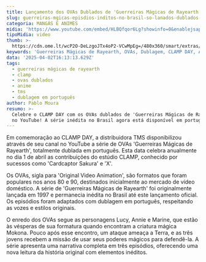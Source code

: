 ```yaml
---
title: Lançamento dos OVAs Dublados de 'Guerreiras Mágicas de Rayearth' no Brasil
slug: guerreiras-mgicas-episdios-inditos-no-brasil-so-lanados-dublados
categoria: MANGÁS E ANIMES
midia: 'https://www.youtube.com/embed/HLBQfqor6Lg?showinfo=0&enablejsapi=1'
tipoMidia: video
thumb: >-
  https://cdn.ome.lt/wcP2O-DeLzgoJTx4oP2-VCwMpEg=/480x360/smart/extras/conteudos/01_TUCYVI6.jpg
keywords: 'Guerreiras Mágicas de Rayearth, OVAs, Dublagem, CLAMP DAY, Anime'
data: '2025-04-02T16:13:13.629Z'
tags:
  - guerreiras mágicas de rayearth
  - clamp
  - ovas dublados
  - anime
  - tms
  - dublagem em português
author: Pablo Moura
resumo: >-
  Celebre o CLAMP DAY com os OVAs dublados de 'Guerreiras Mágicas de Rayearth'
  no YouTube! A série inédita no Brasil agora está disponível em português.
---
```


Em comemoração ao CLAMP DAY, a distribuidora TMS disponibilizou através de seu canal no YouTube a série de OVAs 'Guerreiras Mágicas de Rayearth', totalmente dublada em português. Esta data celebra anualmente no dia 1 de abril as contribuições do estúdio CLAMP, conhecido por sucessos como 'Cardcaptor Sakura' e 'X'.

Os OVAs, sigla para 'Original Video Animation', são formatos que foram populares nos anos 80 e 90, destinados inicialmente ao mercado de vídeo doméstico. A série de 'Guerreiras Mágicas de Rayearth' foi originalmente lançada em 1997 e permanecia inédita no Brasil até este lançamento oficial. Os episódios foram adaptados com dublagem em português, respeitando as vozes e estilos originais.

O enredo dos OVAs segue as personagens Lucy, Annie e Marine, que estão às vésperas de sua formatura quando encontram a criatura mágica Mokona. Pouco após esse encontro, um ataque ameaça a Terra, e as três jovens recebem a missão de usar seus poderes mágicos para defendê-la. A série apresenta uma narrativa completa em três episódios, oferecendo uma nova leitura da história original com elementos inéditos.
